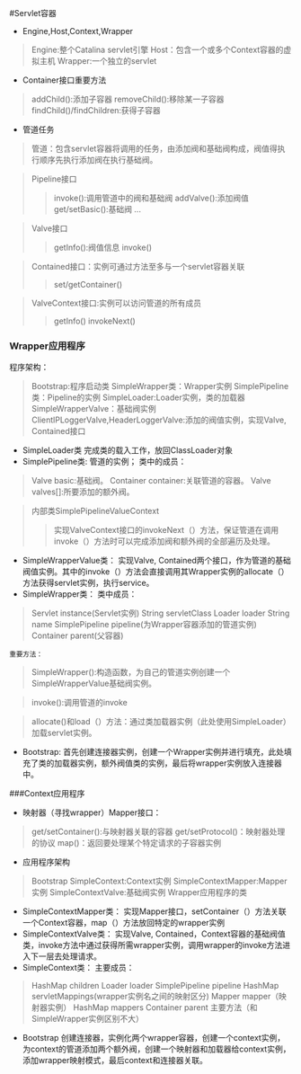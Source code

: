 #Servlet容器
- Engine,Host,Context,Wrapper
>Engine:整个Catalina servlet引擎
>Host：包含一个或多个Context容器的虚拟主机
>Wrapper:一个独立的servlet
- Container接口重要方法
>addChild():添加子容器
>removeChild():移除某一子容器
>findChild()/findChildren:获得子容器
- 管道任务
>管道：包含servlet容器将调用的任务，由添加阀和基础阀构成，阀值得执行顺序先执行添加阀在执行基础阀。

>Pipeline接口
>>invoke():调用管道中的阀和基础阀
>>addValve():添加阀值
>>get/setBasic():基础阀
>>...

>Valve接口
>>getInfo():阀值信息
>>invoke()

>Contained接口：实例可通过方法至多与一个servlet容器关联
>>set/getContainer()

>ValveContext接口:实例可以访问管道的所有成员
>>getInfo()
>>invokeNext()

### Wrapper应用程序
程序架构：
>Bootstrap:程序启动类
>SimpleWrapper类：Wrapper实例
>SimplePipeline类：Pipeline的实例
>SimpleLoader:Loader实例，类的加载器
>SimpleWrapperValve：基础阀实例
>ClientlPLoggerValve,HeaderLoggerValve:添加的阀值实例，实现Valve, Contained接口
- SimpleLoader类
完成类的载入工作，放回ClassLoader对象
- SimplePipeline类:
管道的实例；
类中的成员：
>Valve basic:基础阀。
>Container container:关联管道的容器。
>Valve valves[]:所要添加的额外阀。

>内部类SimplePipelineValueContext
>>实现ValveContext接口的invokeNext（）方法，保证管道在调用invoke（）方法时可以完成添加阀和额外阀的全部遍历及处理。
- SimpleWrapperValue类：
实现Valve, Contained两个接口，作为管道的基础阀值实例。其中的invoke（）方法会直接调用其Wrapper实例的allocate（）方法获得servlet实例，执行service。
- SimpleWrapper类：
类中成员：
>Servlet instance(Servlet实例)
>String servletClass
>Loader loader
>String name
>SimplePipeline pipeline(为Wrapper容器添加的管道实例)
>Container parent(父容器)

    重要方法：
> SimpleWrapper():构造函数，为自己的管道实例创建一个SimpleWrapperValue基础阀实例。

>invoke():调用管道的invoke

>allocate()和load（）方法：通过类加载器实例（此处使用SimpleLoader）加载servlet实例。
- Bootstrap:
首先创建连接器实例，创建一个Wrapper实例并进行填充，此处填充了类的加载器实例，额外阀值类的实例，最后将wrapper实例放入连接器中。

###Context应用程序
- 映射器（寻找wrapper）Mapper接口：
>get/setContainer():与映射器关联的容器
>get/setProtocol()：映射器处理的协议
>map()：返回要处理某个特定请求的子容器实例

- 应用程序架构
>Bootstrap
>SimpleContext:Context实例
>SimpleContextMapper:Mapper实例
>SimpleContextValve:基础阀实例
>Wrapper应用程序的类
- SimpleContextMapper类：
实现Mapper接口，setContainer（）方法关联一个Context容器，map（）方法放回特定的wrapper实例
- SimpleContextValve类：
实现Valve, Contained，Context容器的基础阀值类，invoke方法中通过获得所需wrapper实例，调用wrapper的invoke方法进入下一层去处理请求。
- SimpleContext类：
主要成员：
>HashMap children
>Loader loader
> SimplePipeline pipeline
> HashMap servletMappings(wrapper实例名之间的映射区分)
> Mapper mapper（映射器实例）
>HashMap mappers
>Container parent
主要方法（和SimpleWrapper实例区别不大）
- Bootstrap
创建连接器，实例化两个wrapper容器，创建一个context实例，为context的管道添加两个额外阀，创建一个映射器和加载器给context实例，添加wrapper映射模式，最后context和连接器关联。
